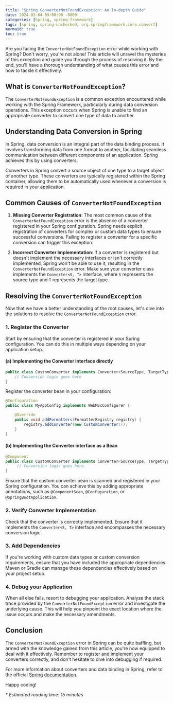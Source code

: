 ```yaml
---
title: "Spring ConverterNotFoundException: An In-depth Guide"
date: 2024-03-04 09:00:00 -0000
categories: [Spring, spring-framework]
tags: [spring, spring-unchecked, org.springframework.core.convert]
mermaid: true
toc: true
---
```



Are you facing the `ConverterNotFoundException` error while working with Spring? Don't worry, you're not alone! This article will unravel the mysteries of this exception and guide you through the process of resolving it. By the end, you'll have a thorough understanding of what causes this error and how to tackle it effectively.

## What is `ConverterNotFoundException`?

The `ConverterNotFoundException` is a common exception encountered while working with the Spring Framework, particularly during data conversion operations. This exception occurs when Spring is unable to find an appropriate converter to convert one type of data to another.

## Understanding Data Conversion in Spring

In Spring, data conversion is an integral part of the data binding process. It involves transforming data from one format to another, facilitating seamless communication between different components of an application. Spring achieves this by using converters.

Converters in Spring convert a source object of one type to a target object of another type. These converters are typically registered within the Spring container, allowing them to be automatically used whenever a conversion is required in your application.

## Common Causes of `ConverterNotFoundException`

1. **Missing Converter Registration**: The most common cause of the `ConverterNotFoundException` error is the absence of a converter registered in your Spring configuration. Spring needs explicit registration of converters for complex or custom data types to ensure successful conversions. Failing to register a converter for a specific conversion can trigger this exception.

2. **Incorrect Converter Implementation**: If a converter is registered but doesn't implement the necessary interfaces or isn't correctly implemented, Spring won't be able to use it, resulting in the `ConverterNotFoundException` error. Make sure your converter class implements the `Converter<S, T>` interface, where `S` represents the source type and `T` represents the target type.

## Resolving the `ConverterNotFoundException`

Now that we have a better understanding of the root causes, let's dive into the solutions to resolve the `ConverterNotFoundException` error.

### 1. Register the Converter

Start by ensuring that the converter is registered in your Spring configuration. You can do this in multiple ways depending on your application setup.

#### (a) Implementing the Converter interface directly

```java
public class CustomConverter implements Converter<SourceType, TargetType> {
    // Conversion logic goes here
}
```

Register the converter bean in your configuration:

```java
@Configuration
public class MyAppConfig implements WebMvcConfigurer {

    @Override
    public void addFormatters(FormatterRegistry registry) {
        registry.addConverter(new CustomConverter());
    }
}
```

#### (b) Implementing the Converter interface as a Bean

```java
@Component
public class CustomConverter implements Converter<SourceType, TargetType> {
     // Conversion logic goes here
}
```

Ensure that the custom converter bean is scanned and registered in your Spring configuration. You can achieve this by adding appropriate annotations, such as `@ComponentScan`, `@Configuration`, or `@SpringBootApplication`.

### 2. Verify Converter Implementation

Check that the converter is correctly implemented. Ensure that it implements the `Converter<S, T>` interface and encompasses the necessary conversion logic.

### 3. Add Dependencies

If you're working with custom data types or custom conversion requirements, ensure that you have included the appropriate dependencies. Maven or Gradle can manage these dependencies effectively based on your project setup.

### 4. Debug your Application

When all else fails, resort to debugging your application. Analyze the stack trace provided by the `ConverterNotFoundException` error and investigate the underlying cause. This will help you pinpoint the exact location where the issue occurs and make the necessary amendments.

## Conclusion

The `ConverterNotFoundException` error in Spring can be quite baffling, but armed with the knowledge gained from this article, you're now equipped to deal with it effectively. Remember to register and implement your converters correctly, and don't hesitate to dive into debugging if required.

For more information about converters and data binding in Spring, refer to the official [Spring documentation](https://docs.spring.io/spring-framework/docs/current/reference/html/core.html#core-convert).

Happy coding!

_* Estimated reading time: 15 minutes_